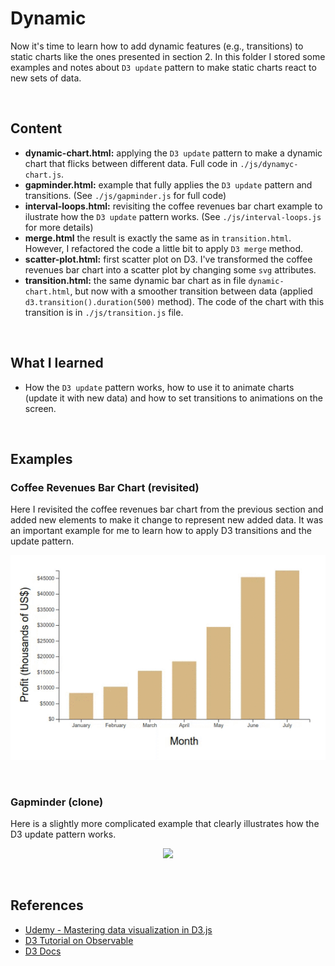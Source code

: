 # Dynamic

Now it's time to learn how to add dynamic features (e.g., transitions) to static charts like the ones presented in section 2. In this folder I stored some examples and notes about `D3 update` pattern to make static charts react to new sets of data. 

<br>

## Content

- **dynamic-chart.html:** applying the `D3 update` pattern to make a dynamic chart that flicks between different data. Full code in `./js/dynamyc-chart.js`.
- **gapminder.html:** example that fully applies the `D3 update` pattern and transitions. (See `./js/gapminder.js` for full code)
- **interval-loops.html:** revisiting the coffee revenues bar chart example to ilustrate how the `D3 update` pattern works. (See `./js/interval-loops.js` for more details)
- **merge.html** the result is exactly the same as in `transition.html`. However, I refactored the code a little bit to apply `D3 merge` method. 
- **scatter-plot.html:** first scatter plot on D3. I've transformed the coffee revenues bar chart into a scatter plot by changing some `svg` attributes.
- **transition.html:** the same dynamic bar chart as in file `dynamic-chart.html`, but now with a smoother transition between data (applied `d3.transition().duration(500)` method). The code of the chart with this transition is in `./js/transition.js` file.

 



<br>

## What I learned

- How the `D3 update` pattern works, how to use it to animate charts (update it with new data) and how to set transitions to animations on the screen.

<br>

## Examples

### Coffee Revenues Bar Chart (revisited)

Here I revisited the coffee revenues bar chart from the previous section and added new elements to make it change to represent new added data. It was an important example for me to learn how to apply D3 transitions and the update pattern.

<p align='center'>
    <img src="./prints/barchart-animated.gif"> 
</p>

<br>

### Gapminder (clone)
Here is a slightly more complicated example that clearly illustrates how the D3 update pattern works.

<p align='center'>
    <img src="./prints/gapminder-example.gif"> 
</p>


<br>


## References

- [Udemy - Mastering data visualization in D3.js](https://www.udemy.com/course/masteringd3js)
- [D3 Tutorial on Observable](https://observablehq.com/@d3/learn-d3)
- [D3 Docs](https://github.com/d3/d3/wiki)
